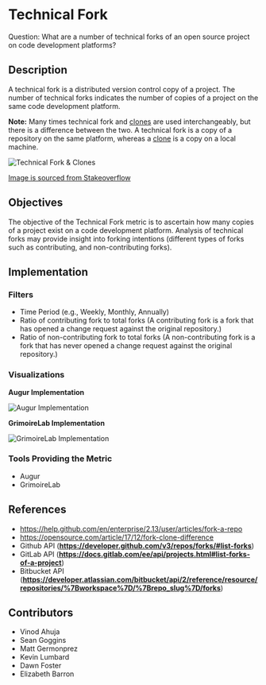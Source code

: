 # Technical Fork
Question: What are a number of technical forks of an open source project on code development platforms?

## Description
A technical fork is a distributed version control copy of a project. The number of technical forks indicates the number of copies of a project on the same code development platform.

**Note:**  Many times technical fork and [clones](https://github.com/chaoss/wg-common/blob/master/focus-areas/contributions/clones.md) are used interchangeably, but there is a difference between the two. A technical fork is a copy of a repository on the same platform, whereas a [clone](https://github.com/chaoss/wg-common/blob/master/focus-areas/contributions/clones.md) is a copy on a local machine.

![Technical Fork & Clones](images/technical-fork-clones_fork-clones.png)

[Image is sourced from Stakeoverflow](https://stackoverflow.com/questions/9257533/what-is-the-difference-between-origin-and-upstream-on-github/9257901#9257901)

## Objectives
The objective of the Technical Fork metric is to ascertain how many copies of a project exist on a code development platform. Analysis of technical forks may provide insight into forking intentions (different types of forks such as contributing, and non-contributing forks).

## Implementation

### Filters
* Time Period (e.g., Weekly, Monthly, Annually)  
* Ratio of contributing fork to total forks (A contributing fork is a fork that has opened a change request against the original repository.)  
* Ratio of non-contributing fork to total forks (A non-contributing fork is a fork that has never opened a change request against the original repository.)  

### Visualizations
**Augur Implementation**

![Augur Implementation](images/technical-fork_augur-fork.png)

**GrimoireLab Implementation**

![GrimoireLab Implementation](images/technical-fork_grimoirelab-fork.png)

### Tools Providing the Metric  
* Augur  
* GrimoireLab  

## References
* https://help.github.com/en/enterprise/2.13/user/articles/fork-a-repo
* https://opensource.com/article/17/12/fork-clone-difference
* Github API (**https://developer.github.com/v3/repos/forks/#list-forks**)
* GitLab API (**https://docs.gitlab.com/ee/api/projects.html#list-forks-of-a-project**)
* Bitbucket API (**https://developer.atlassian.com/bitbucket/api/2/reference/resource/repositories/%7Bworkspace%7D/%7Brepo_slug%7D/forks**)

## Contributors
* Vinod Ahuja
* Sean Goggins 
* Matt Germonprez
* Kevin Lumbard
* Dawn Foster 
* Elizabeth Barron
